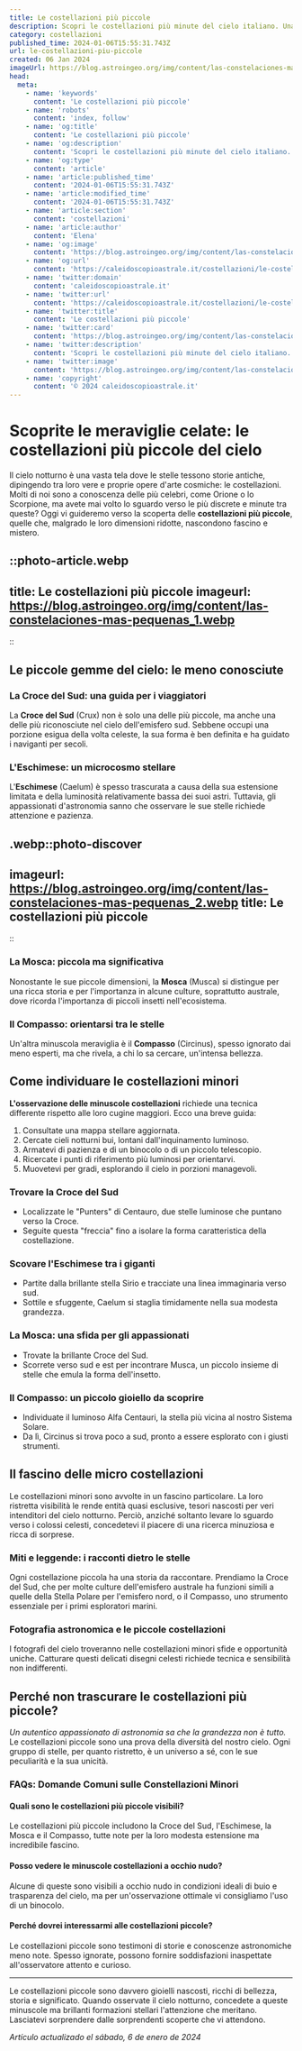 ```yaml
---
title: Le costellazioni più piccole
description: Scopri le costellazioni più minute del cielo italiano. Una guida stellare che ti stupirà con meraviglie nascoste!
category: costellazioni
published_time: 2024-01-06T15:55:31.743Z
url: le-costellazioni-piu-piccole
created: 06 Jan 2024
imageUrl: https://blog.astroingeo.org/img/content/las-constelaciones-mas-pequenas_1.webp
head:
  meta:
    - name: 'keywords'
      content: 'Le costellazioni più piccole'
    - name: 'robots'
      content: 'index, follow'
    - name: 'og:title'
      content: 'Le costellazioni più piccole'
    - name: 'og:description'
      content: 'Scopri le costellazioni più minute del cielo italiano. Una guida stellare che ti stupirà con meraviglie nascoste!'
    - name: 'og:type'
      content: 'article'
    - name: 'article:published_time'
      content: '2024-01-06T15:55:31.743Z'
    - name: 'article:modified_time'
      content: '2024-01-06T15:55:31.743Z'
    - name: 'article:section'
      content: 'costellazioni'
    - name: 'article:author'
      content: 'Elena'
    - name: 'og:image'
      content: 'https://blog.astroingeo.org/img/content/las-constelaciones-mas-pequenas_1.webp'
    - name: 'og:url'
      content: 'https://caleidoscopioastrale.it/costellazioni/le-costellazioni-piu-piccole'
    - name: 'twitter:domain'
      content: 'caleidoscopioastrale.it'
    - name: 'twitter:url'
      content: 'https://caleidoscopioastrale.it/costellazioni/le-costellazioni-piu-piccole'
    - name: 'twitter:title'
      content: 'Le costellazioni più piccole'
    - name: 'twitter:card'
      content: 'https://blog.astroingeo.org/img/content/las-constelaciones-mas-pequenas_1.webp'
    - name: 'twitter:description'
      content: 'Scopri le costellazioni più minute del cielo italiano. Una guida stellare che ti stupirà con meraviglie nascoste!'
    - name: 'twitter:image'
      content: 'https://blog.astroingeo.org/img/content/las-constelaciones-mas-pequenas_1.webp'
    - name: 'copyright'
      content: '© 2024 caleidoscopioastrale.it'
---
```

# Scoprite le meraviglie celate: le costellazioni più piccole del cielo

Il cielo notturno è una vasta tela dove le stelle tessono storie antiche, dipingendo tra loro vere e proprie opere d'arte cosmiche: le costellazioni. Molti di noi sono a conoscenza delle più celebri, come Orione o lo Scorpione, ma avete mai volto lo sguardo verso le più discrete e minute tra queste? Oggi vi guideremo verso la scoperta delle **costellazioni più piccole**, quelle che, malgrado le loro dimensioni ridotte, nascondono fascino e mistero.

::photo-article.webp
---
title: Le costellazioni più piccole
imageurl: https://blog.astroingeo.org/img/content/las-constelaciones-mas-pequenas_1.webp
---
::

## Le piccole gemme del cielo: le meno conosciute

### La Croce del Sud: una guida per i viaggiatori
La **Croce del Sud** (Crux) non è solo una delle più piccole, ma anche una delle più riconosciute nel cielo dell'emisfero sud. Sebbene occupi una porzione esigua della volta celeste, la sua forma è ben definita e ha guidato i naviganti per secoli.

### L'Eschimese: un microcosmo stellare
L'**Eschimese** (Caelum) è spesso trascurata a causa della sua estensione limitata e della luminosità relativamente bassa dei suoi astri. Tuttavia, gli appassionati d'astronomia sanno che osservare le sue stelle richiede attenzione e pazienza.

.webp::photo-discover
---
imageurl: https://blog.astroingeo.org/img/content/las-constelaciones-mas-pequenas_2.webp
title: Le costellazioni più piccole
---
::

### La Mosca: piccola ma significativa
Nonostante le sue piccole dimensioni, la **Mosca** (Musca) si distingue per una ricca storia e per l'importanza in alcune culture, soprattutto australe, dove ricorda l'importanza di piccoli insetti nell'ecosistema.

### Il Compasso: orientarsi tra le stelle
Un'altra minuscola meraviglia è il **Compasso** (Circinus), spesso ignorato dai meno esperti, ma che rivela, a chi lo sa cercare, un'intensa bellezza.

## Come individuare le costellazioni minori

**L'osservazione delle minuscole costellazioni** richiede una tecnica differente rispetto alle loro cugine maggiori. Ecco una breve guida:

1. Consultate una mappa stellare aggiornata.
2. Cercate cieli notturni bui, lontani dall'inquinamento luminoso.
3. Armatevi di pazienza e di un binocolo o di un piccolo telescopio.
4. Ricercate i punti di riferimento più luminosi per orientarvi.
5. Muovetevi per gradi, esplorando il cielo in porzioni managevoli.

### Trovare la Croce del Sud
- Localizzate le "Punters" di Centauro, due stelle luminose che puntano verso la Croce.
- Seguite questa "freccia" fino a isolare la forma caratteristica della costellazione.

### Scovare l'Eschimese tra i giganti
- Partite dalla brillante stella Sirio e tracciate una linea immaginaria verso sud.
- Sottile e sfuggente, Caelum si staglia timidamente nella sua modesta grandezza.

### La Mosca: una sfida per gli appassionati
- Trovate la brillante Croce del Sud.
- Scorrete verso sud e est per incontrare Musca, un piccolo insieme di stelle che emula la forma dell'insetto.

### Il Compasso: un piccolo gioiello da scoprire
- Individuate il luminoso Alfa Centauri, la stella più vicina al nostro Sistema Solare.
- Da lì, Circinus si trova poco a sud, pronto a essere esplorato con i giusti strumenti.

## Il fascino delle micro costellazioni

Le costellazioni minori sono avvolte in un fascino particolare. La loro ristretta visibilità le rende entità quasi esclusive, tesori nascosti per veri intenditori del cielo notturno. Perciò, anziché soltanto levare lo sguardo verso i colossi celesti, concedetevi il piacere di una ricerca minuziosa e ricca di sorprese.

### Miti e leggende: i racconti dietro le stelle
Ogni costellazione piccola ha una storia da raccontare. Prendiamo la Croce del Sud, che per molte culture dell'emisfero australe ha funzioni simili a quelle della Stella Polare per l'emisfero nord, o il Compasso, uno strumento essenziale per i primi esploratori marini.

### Fotografia astronomica e le piccole costellazioni
I fotografi del cielo troveranno nelle costellazioni minori sfide e opportunità uniche. Catturare questi delicati disegni celesti richiede tecnica e sensibilità non indifferenti.

## Perché non trascurare le costellazioni più piccole?

_Un autentico appassionato di astronomia sa che la grandezza non è tutto._ Le costellazioni piccole sono una prova della diversità del nostro cielo. Ogni gruppo di stelle, per quanto ristretto, è un universo a sé, con le sue peculiarità e la sua unicità.

### FAQs: Domande Comuni sulle Constellazioni Minori

#### Quali sono le costellazioni più piccole visibili?
Le costellazioni più piccole includono la Croce del Sud, l'Eschimese, la Mosca e il Compasso, tutte note per la loro modesta estensione ma incredibile fascino.

#### Posso vedere le minuscole costellazioni a occhio nudo?
Alcune di queste sono visibili a occhio nudo in condizioni ideali di buio e trasparenza del cielo, ma per un'osservazione ottimale vi consigliamo l'uso di un binocolo.

#### Perché dovrei interessarmi alle costellazioni piccole?
Le costellazioni piccole sono testimoni di storie e conoscenze astronomiche meno note. Spesso ignorate, possono fornire soddisfazioni inaspettate all'osservatore attento e curioso.

---
Le costellazioni piccole sono davvero gioielli nascosti, ricchi di bellezza, storia e significato. Quando osservate il cielo notturno, concedete a queste minuscole ma brillanti formazioni stellari l'attenzione che meritano. Lasciatevi sorprendere dalle sorprendenti scoperte che vi attendono.

_Artículo actualizado el sábado, 6 de enero de 2024_